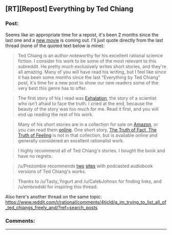 ## [RT][Repost] Everything by Ted Chiang

### Post:

Seems like an appropriate time for a repost, it's been 2 months since the last one and a [new movie](https://www.reddit.com/r/rational/comments/56n2d5/arrival_2016_ted_chiangs_story_of_your_life_its_a/) is coming out. I'll just quote directly from the last thread (none of the quoted text below is mine):

>Ted Chiang is an author noteworthy for his excellent rational science fiction. I consider his work to be some of the most relevant to this subreddit. He pretty much exclusively writes short stories, and they're all amazing. Many of you will have read his writing, but I feel like since it has been some months since the last "Everything by Ted Chiang" post, it's time for a new post to show our new readers some of the very best this genre has to offer.

>The first story of his I read was [Exhalation](http://www.nightshadebooks.com/Downloads/Exhalation%20-%20Ted%20Chiang.html), the story of a scientist who isn't afraid to face the truth. I cried at the end, because the beauty of the story was too much for me. Read it first, and you will end up reading the rest of his work.

>Many of his short stories are in a collection for sale on [Amazon](http://www.amazon.com/Stories-Your-Life-Others-Chiang/dp/1931520720/), or you can read them [online](http://www.ibooksonline.com/88/Text/tower.html). One short story, [The Truth of Fact, The Truth of Feeling](http://subterraneanpress.com/magazine/fall_2013/the_truth_of_fact_the_truth_of_feeling_by_ted_chiang) is not in that collection, but is available online and generally considered an excellent rationalist work.

>I highly recommend all of Ted Chiang's stories. I bought the book and have no regrets.

>/u/Prezombie recommends [two](http://www.sffaudio.com/?p=30099) [sites](https://archive.org/search.php?query=ted%20chiang) with podcasted audiobook versions of Ted Chiang's works.

>Thanks to /u/Tasty_Yogurt and /u/CalebJohnsn for finding links, and /u/embrodski for inspiring this thread.

Also here's another thread on the same topic: https://www.reddit.com/r/rational/comments/4tjcld/q_im_trying_to_list_all_of_ted_chiangs_freely_and/?ref=search_posts

### Comments:

---

